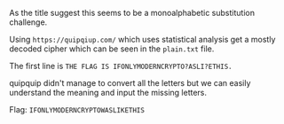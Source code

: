 As the title suggest this seems to be a monoalphabetic substitution challenge.

Using `https://quipqiup.com/` which uses statistical analysis get a mostly decoded cipher which can be seen in the `plain.txt` file.

The first line is `THE FLAG IS IFONLYMODERNCRYPTO?ASLI?ETHIS.`

quipquip didn't manage to convert all the letters but we can easily understand the meaning and input the missing letters.

Flag: `IFONLYMODERNCRYPTOWASLIKETHIS`

